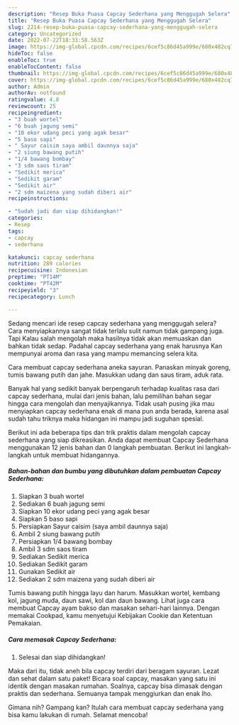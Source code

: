 ```yaml
---
description: "Resep Buka Puasa Capcay Sederhana yang Menggugah Selera"
title: "Resep Buka Puasa Capcay Sederhana yang Menggugah Selera"
slug: 2214-resep-buka-puasa-capcay-sederhana-yang-menggugah-selera
category: Uncategorized
date: 2022-07-22T18:33:58.563Z
image: https://img-global.cpcdn.com/recipes/6cef5c86d45a999e/680x482cq70/capcay-sederhana-foto-resep-utama.jpg
hideToc: false
enableToc: true
enableTocContent: false
thumbnail: https://img-global.cpcdn.com/recipes/6cef5c86d45a999e/680x482cq70/capcay-sederhana-foto-resep-utama.jpg
cover: https://img-global.cpcdn.com/recipes/6cef5c86d45a999e/680x482cq70/capcay-sederhana-foto-resep-utama.jpg
author: Admin
authorAv: notfound
ratingvalue: 4.8
reviewcount: 25
recipeingredient:
- "3 buah wortel"
- "6 buah jagung semi"
- "10 ekor udang peci yang agak besar"
- "5 baso sapi"
- " Sayur caisim saya ambil daunnya saja"
- "2 siung bawang putih"
- "1/4 bawang bombay"
- "3 sdm saos tiram"
- "Sedikit merica"
- "Sedikit garam"
- "Sedikit air"
- "2 sdm maizena yang sudah diberi air"
recipeinstructions:

- "Sudah jadi dan siap dihidangkan!"
categories:
- Resep
tags:
- capcay
- sederhana

katakunci: capcay sederhana 
nutrition: 289 calories
recipecuisine: Indonesian
preptime: "PT14M"
cooktime: "PT42M"
recipeyield: "3"
recipecategory: Lunch

---
```



Sedang mencari ide resep capcay sederhana yang menggugah selera? Cara menyiapkannya sangat tidak terlalu sulit namun tidak gampang juga. Tapi Kalau salah mengolah maka hasilnya tidak akan memuaskan dan bahkan tidak sedap. Padahal capcay sederhana yang enak harusnya Kan mempunyai aroma dan rasa yang mampu memancing selera kita.


Cara membuat capcay sederhana aneka sayuran. Panaskan minyak goreng, tumis bawang putih dan jahe. Masukkan udang dan saus tiram, aduk rata.

Banyak hal yang sedikit banyak berpengaruh terhadap kualitas rasa dari capcay sederhana, mulai dari jenis bahan, lalu pemilihan bahan segar hingga cara mengolah dan menyajikannya. Tidak usah pusing jika mau menyiapkan capcay sederhana enak di mana pun anda berada, karena asal sudah tahu triknya maka hidangan ini mampu jadi suguhan spesial.


Berikut ini ada beberapa tips dan trik praktis dalam mengolah capcay sederhana yang siap dikreasikan. Anda dapat membuat Capcay Sederhana menggunakan 12 jenis bahan dan 0 langkah pembuatan. Berikut ini langkah-langkah untuk membuat hidangannya.

<!--inarticleads1-->

##### Bahan-bahan dan bumbu yang dibutuhkan dalam pembuatan Capcay Sederhana:

1. Siapkan 3 buah wortel
1. Sediakan 6 buah jagung semi
1. Siapkan 10 ekor udang peci yang agak besar
1. Siapkan 5 baso sapi
1. Persiapkan  Sayur caisim (saya ambil daunnya saja)
1. Ambil 2 siung bawang putih
1. Persiapkan 1/4 bawang bombay
1. Ambil 3 sdm saos tiram
1. Sediakan Sedikit merica
1. Sediakan Sedikit garam
1. Gunakan Sedikit air
1. Sediakan 2 sdm maizena yang sudah diberi air


Tumis bawang putih hingga layu dan harum. Masukkan wortel, kembang kol, jagung muda, daun sawi, kol dan daun bawang. Lihat juga cara membuat Capcay ayam bakso dan masakan sehari-hari lainnya. Dengan memakai Cookpad, kamu menyetujui Kebijakan Cookie dan Ketentuan Pemakaian. 

<!--inarticleads2-->

##### Cara memasak Capcay Sederhana:


1. Selesai dan siap dihidangkan!

Maka dari itu, tidak aneh bila capcay terdiri dari beragam sayuran. Lezat dan sehat dalam satu paket! Bicara soal capcay, masakan yang satu ini identik dengan masakan rumahan. Soalnya, capcay bisa dimasak dengan praktis dan sederhana. Semuanya tampak menggiurkan dan enak lho. 

Gimana nih? Gampang kan? Itulah cara membuat capcay sederhana yang bisa kamu lakukan di rumah. Selamat mencoba!
